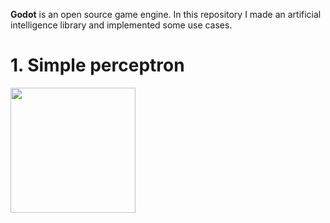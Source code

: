 **Godot** is an open source game engine. In this repository I made an artificial intelligence library and implemented some use cases.

# 1. Simple perceptron
<img src="1.%20Perceptron/preview.gif" width="200" height="200" />

